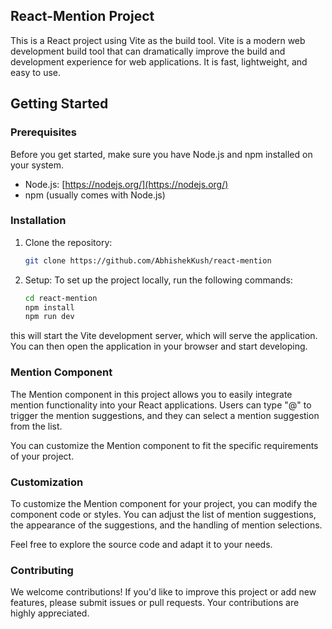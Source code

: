 ## React-Mention Project

This is a React project using Vite as the build tool. Vite is a modern web development build tool that can dramatically improve the build and development experience for web applications. It is fast, lightweight, and easy to use.

## Getting Started

### Prerequisites

Before you get started, make sure you have Node.js and npm installed on your system.

- Node.js: [https://nodejs.org/](https://nodejs.org/)
- npm (usually comes with Node.js)

### Installation

1. Clone the repository:
   ```bash
   git clone https://github.com/AbhishekKush/react-mention
   ```
2. Setup: To set up the project locally, run the following commands:
   ```bash
   cd react-mention
   npm install
   npm run dev
   ```


this will start the Vite development server, which will serve the application. You can then open the application in your browser and start developing.

### Mention Component
The Mention component in this project allows you to easily integrate mention functionality into your React applications. Users can type "@" to trigger the mention suggestions, and they can select a mention suggestion from the list.

You can customize the Mention component to fit the specific requirements of your project.

### Customization
To customize the Mention component for your project, you can modify the component code or styles. You can adjust the list of mention suggestions, the appearance of the suggestions, and the handling of mention selections.

Feel free to explore the source code and adapt it to your needs.

### Contributing
We welcome contributions! If you'd like to improve this project or add new features, please submit issues or pull requests. Your contributions are highly appreciated.
